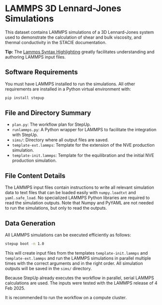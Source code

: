 # LAMMPS 3D Lennard-Jones Simulations

This dataset contains LAMMPS simulations of a 3D Lennard-Jones system
used to demonstrate the calculation of shear and bulk viscosity, and thermal conductivity
in the STACIE documentation.

**Tip:** The [Lammps Syntax Highlighting](https://marketplace.visualstudio.com/items?itemName=ThFriedrich.lammps)
greatly facilitates understanding and authoring LAMMPS input files.

## Software Requirements

You must have LAMMPS installed to run the simulations.
All other requirements are installed in a Python virtual environment with:

```bash
pip install stepup
```

## File and Directory Summary

- `plan.py`: The workflow plan for StepUp.
- `runlammps.py`: A Python wrapper for LAMMPS to facilitate the integration with StepUp.
- `sims/`: Directory where all output files are saved.
- `template-ext.lammps`: Template for the extension of the NVE production simulation.
- `template-init.lammps`: Template for the equilibration and the initial NVE production simulation.

## File Content Details

The LAMMPS input files contain instructions to write all relevant simulation data to text files
that can be loaded easily with `numpy.loadtxt` and `yaml.safe_load`.
No specialized LAMMPS Python libraries are required to read the simulation outputs.
Note that Numpy and PyYAML are not needed to run the simulations,
but only to read the outputs.

## Data Generation

All LAMMPS simulations can be executed efficiently as follows:

```bash
stepup boot -n 1.0
```

This will create input files from the templates `template-init.lammps` and `template-ext.lammps`
and run the LAMMPS simulations in parallel multiple times
with the correct arguments and in the right order.
All simulation outputs will be saved in the `sims/` directory.

Because StepUp already executes the workflow in parallel, serial LAMMPS calculations are used.
The inputs were tested with the LAMMPS release of 4 Feb 2025.

It is recommended to run the workflow on a compute cluster.
